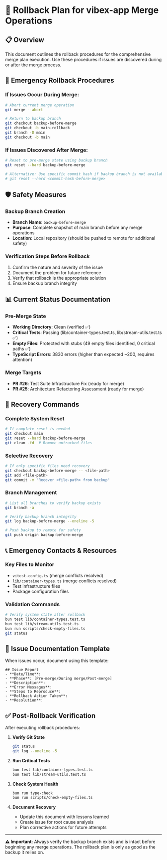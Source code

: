 # 🔄 Rollback Plan for vibex-app Merge Operations

## 📋 Overview

This document outlines the rollback procedures for the comprehensive merge plan execution. Use these procedures if issues are discovered during or after the merge process.

## 🚨 Emergency Rollback Procedures

### If Issues Occur During Merge:

```bash
# Abort current merge operation
git merge --abort

# Return to backup branch
git checkout backup-before-merge
git checkout -b main-rollback
git branch -D main
git checkout -b main
```

### If Issues Discovered After Merge:

```bash
# Reset to pre-merge state using backup branch
git reset --hard backup-before-merge

# Alternative: Use specific commit hash if backup branch is not available
# git reset --hard <commit-hash-before-merge>
```

## 🛡️ Safety Measures

### Backup Branch Creation
- **Branch Name**: `backup-before-merge`
- **Purpose**: Complete snapshot of main branch before any merge operations
- **Location**: Local repository (should be pushed to remote for additional safety)

### Verification Steps Before Rollback
1. Confirm the nature and severity of the issue
2. Document the problem for future reference
3. Verify that rollback is the appropriate solution
4. Ensure backup branch integrity

## 📊 Current Status Documentation

### Pre-Merge State
- **Working Directory**: Clean (verified ✅)
- **Critical Tests**: Passing (lib/container-types.test.ts, lib/stream-utils.test.ts ✅)
- **Empty Files**: Protected with stubs (49 empty files identified, 0 critical paths ✅)
- **TypeScript Errors**: 3830 errors (higher than expected ~200, requires attention)

### Merge Targets
- **PR #26**: Test Suite Infrastructure Fix (ready for merge)
- **PR #25**: Architecture Refactoring Assessment (ready for merge)

## 🔧 Recovery Commands

### Complete System Reset
```bash
# If complete reset is needed
git checkout main
git reset --hard backup-before-merge
git clean -fd  # Remove untracked files
```

### Selective Recovery
```bash
# If only specific files need recovery
git checkout backup-before-merge -- <file-path>
git add <file-path>
git commit -m "Recover <file-path> from backup"
```

### Branch Management
```bash
# List all branches to verify backup exists
git branch -a

# Verify backup branch integrity
git log backup-before-merge --oneline -5

# Push backup to remote for safety
git push origin backup-before-merge
```

## 📞 Emergency Contacts & Resources

### Key Files to Monitor
- `vitest.config.ts` (merge conflicts resolved)
- `lib/container-types.ts` (merge conflicts resolved)
- Test infrastructure files
- Package configuration files

### Validation Commands
```bash
# Verify system state after rollback
bun test lib/container-types.test.ts
bun test lib/stream-utils.test.ts
bun run scripts/check-empty-files.ts
git status
```

## 📝 Issue Documentation Template

When issues occur, document using this template:

```
## Issue Report
- **Date/Time**: 
- **Phase**: [Pre-merge/During merge/Post-merge]
- **Description**: 
- **Error Messages**: 
- **Steps to Reproduce**: 
- **Rollback Action Taken**: 
- **Resolution**: 
```

## ✅ Post-Rollback Verification

After executing rollback procedures:

1. **Verify Git State**
   ```bash
   git status
   git log --oneline -5
   ```

2. **Run Critical Tests**
   ```bash
   bun test lib/container-types.test.ts
   bun test lib/stream-utils.test.ts
   ```

3. **Check System Health**
   ```bash
   bun run type-check
   bun run scripts/check-empty-files.ts
   ```

4. **Document Recovery**
   - Update this document with lessons learned
   - Create issue for root cause analysis
   - Plan corrective actions for future attempts

---

**⚠️ Important**: Always verify the backup branch exists and is intact before beginning any merge operations. The rollback plan is only as good as the backup it relies on.
